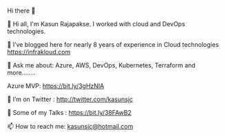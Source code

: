 Hi there 👋

🔭 Hi all, I'm Kasun Rajapakse. I worked with cloud and DevOps technologies.

🌱 I’ve blogged here for nearly 8 years of experience in Cloud technologies https://infrakloud.com

💬 Ask me about: Azure, AWS, DevOps, Kubernetes, Terraform and more........

Azure MVP: https://bit.ly/3gHzNlA

🤔 I’m on Twitter : http://twitter.com/kasunsjc

💬 Some of my Talks : https://bit.ly/38FAwB2

📫 How to reach me: kasunsjc@hotmail.com 
